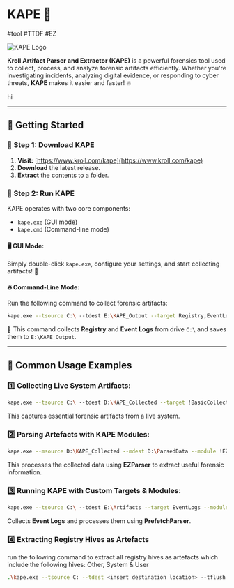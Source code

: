 # KAPE 🚀
#tool #TTDF #EZ

![KAPE Logo](https://upload.wikimedia.org/wikipedia/commons/0/06/Kroll_Logo_2021.png)  

**Kroll Artifact Parser and Extractor (KAPE)** is a powerful forensics tool used to collect, process, and analyze forensic artifacts efficiently. Whether you're investigating incidents, analyzing digital evidence, or responding to cyber threats, **KAPE** makes it easier and faster! 🔥

hi

---

## 🚀 Getting Started

### 🔹 Step 1: Download KAPE

1. **Visit:** [https://www.kroll.com/kape](https://www.kroll.com/kape) 
2. **Download** the latest release.
3. **Extract** the contents to a folder.

### 🔹 Step 2: Run KAPE

KAPE operates with two core components:
- `kape.exe` (GUI mode)
- `kape.cmd` (Command-line mode)

#### 🖥️ GUI Mode:
Simply double-click `kape.exe`, configure your settings, and start collecting artifacts! 🎯

#### 🔥 Command-Line Mode:
Run the following command to collect forensic artifacts:
```bash
kape.exe --tsource C:\ --tdest E:\KAPE_Output --target Registry,EventLogs
```
📌 This command collects **Registry** and **Event Logs** from drive `C:\` and saves them to `E:\KAPE_Output`.

---

## 📖 Common Usage Examples

### 1️⃣ Collecting Live System Artifacts:
```bash
kape.exe --tsource C:\ --tdest D:\KAPE_Collected --target !BasicCollection
```
This captures essential forensic artifacts from a live system.

### 2️⃣ Parsing Artefacts with KAPE Modules:
```bash
kape.exe --msource D:\KAPE_Collected --mdest D:\ParsedData --module !EZParser
```
This processes the collected data using **EZParser** to extract useful forensic information.

### 3️⃣ Running KAPE with Custom Targets & Modules:
```bash
kape.exe --tsource C:\ --tdest E:\Artifacts --target EventLogs --module PrefetchParser
```
Collects **Event Logs** and processes them using **PrefetchParser**.

### 4️⃣ Extracting Registry Hives as Artefacts
run the following command to extract all registry hives as artefacts 
which include the following hives: Other, System & User
```bash
.\kape.exe --tsource C: --tdest <insert destination location> --tflush --target RegistryHives,RegistryHivesOther,RegistryHivesSystem,RegistryHivesUser --gui
```